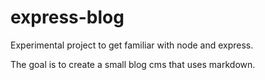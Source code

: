 express-blog
============

Experimental project to get familiar with node and express.

The goal is to create a small blog cms that uses markdown.
